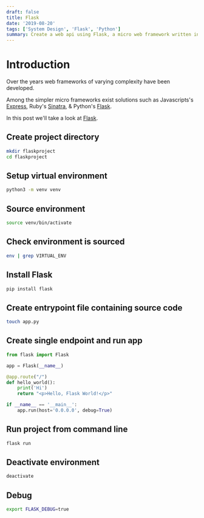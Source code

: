 ```yaml
---
draft: false
title: Flask
date: '2019-08-20'
tags: ['System Design', 'Flask', 'Python']
summary: Create a web api using Flask, a micro web framework written in Python
---
```


# Introduction

Over the years web frameworks of varying complexity have been developed.

Among the simpler micro frameworks exist solutions such as Javascripts's [Express](https://expressjs.com/en/starter/installing.html), Ruby's [Sinatra](https://sinatrarb.com/), & Python's [Flask](https://flask.palletsprojects.com/en/stable/).

In this post we'll take a look at [Flask](https://flask.palletsprojects.com/en/stable/).

## Create project directory

```bash
mkdir flaskproject
cd flaskproject
```

## Setup virtual environment

```bash
python3 -m venv venv
```

## Source environment

```bash
source venv/bin/activate
```

## Check environment is sourced

```bash
env | grep VIRTUAL_ENV
```

## Install Flask

```bash
pip install flask
```

## Create entrypoint file containing source code

```bash
touch app.py
```

## Create single endpoint and run app

```py
from flask import Flask

app = Flask(__name__)

@app.route("/")
def hello_world():
    print('Hi')
    return "<p>Hello, Flask World!</p>"

if __name__ == '__main__':
    app.run(host='0.0.0.0', debug=True)
```

## Run project from command line

```bash
flask run
```

## Deactivate environment

```bash
deactivate
```

## Debug

```bash
export FLASK_DEBUG=true
```
